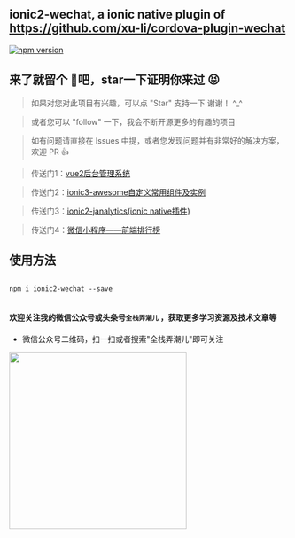 ## ionic2-wechat, a ionic native plugin of https://github.com/xu-li/cordova-plugin-wechat

[![npm version](https://img.shields.io/npm/v/ngx-modal-dialog.svg)](https://www.npmjs.com/package/ionic2-wechat)

## 来了就留个 :feet:吧，star一下证明你来过  :stuck_out_tongue_closed_eyes:

>  如果对您对此项目有兴趣，可以点 "Star" 支持一下 谢谢！ ^_^

>  或者您可以 "follow" 一下，我会不断开源更多的有趣的项目

>  如有问题请直接在 Issues 中提，或者您发现问题并有非常好的解决方案，欢迎 PR 👍

>  传送门1：[vue2后台管理系统](https://github.com/Alex-0407/vue2-admin-grace)

>  传送门2：[ionic3-awesome自定义常用组件及实例](https://github.com/Alex-0407/ionic3-awesome)

>  传送门3：[ionic2-janalytics(ionic native插件)](https://github.com/Alex-0407/ionic2-janalytics)

>  传送门4：[微信小程序——前端排行榜](https://github.com/Alex-0407/weapp-web-rank)

## 使用方法

```

npm i ionic2-wechat --save


```

#### 欢迎关注我的微信公众号或头条号`全栈弄潮儿` ，获取更多学习资源及技术文章等

* 微信公众号二维码，扫一扫或者搜索"全栈弄潮儿"即可关注

<img src="https://github.com/alex-0407/weapp-web-rank/blob/master/images/qrcode.png" width="320px" style="display:inline;">
